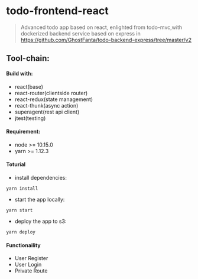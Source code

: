 # todo-frontend-react

> Advanced todo app based on react, enlighted from todo-mvc,with dockerized backend service based on express in https://github.com/GhostFanta/todo-backend-express/tree/master/v2

## Tool-chain:
#### Build with:
+ react(base)
+ react-router(clientside router)
+ react-redux(state management)
+ react-thunk(async action) 
+ superagent(rest api client)
+ jtest(testing)

#### Requirement:
+ node >= 10.15.0
+ yarn >= 1.12.3

#### Toturial
+ install dependencies:
```angular2html
yarn install
```
+ start the app locally:
```angular2html
yarn start
```

+ deploy the app to s3:
```angular2html
yarn deploy
```

#### Functionaility
+ User Register
+ User Login
+ Private Route
